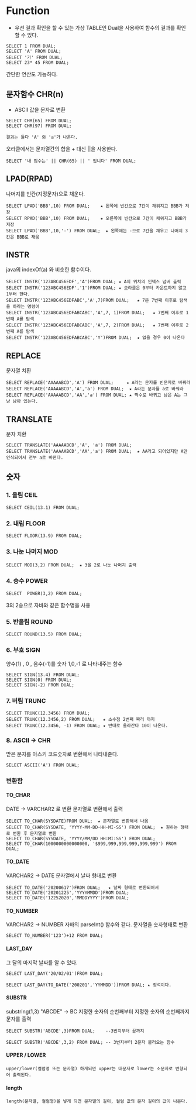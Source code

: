 # Function
- 우선 결과 확인을 할 수 있는 가상 TABLE인 Dual을 사용하여 함수의 결과를 확인 할 수 있다.

```
SELECT 1 FROM DUAL;
SELECT 'A' FROM DUAL;
SELECT '가' FROM DUAL;
SELECT 23* 45 FROM DUAL;
```
간단한 연산도 가능하다.

## 문자함수 CHR(n)
- ASCII 값을 문자로 변환
```
SELECT CHR(65) FROM DUAL;
SELECT CHR(97) FROM DUAL;

결과는 둘다 'A' 와 'a'가 나온다.
```
오라클에서는 문자열간의 합을 + 대신 ||을 사용한다.
```
SELECT '내 점수는' || CHR(65) || ' 입니다' FROM DUAL;
```
## LPAD(RPAD) 
나머지를 빈칸(지정문자)으로 채운다.
```
SELECT LPAD('BBB',10) FROM DUAL;    ★ 왼쪽에 빈칸으로 7칸이 채워지고 BBB가 저장
SELECT RPAD('BBB',10) FROM DUAL;    ★ 오른쪽에 빈칸으로 7칸이 채워지고 BBB가 저장
SELECT LPAD('BBB',10,'-') FROM DUAL;  ★ 왼쪽에는 -으로 7칸을 채우고 나머지 3칸은 BBB로 채움
```
## INSTR
java의 indexOf(a) 와 비슷한 함수이다.
```
SELECT INSTR('123ABC456EDF','A')FROM DUAL; ★ A의 위치의 인덱스 넘버 출력
SELECT INSTR('123ABC456EDF','1')FROM DUAL; ★ 오라클은 0부터 카운트하지 않고 1부터 한다.
SELECT INSTR('123ABC456EDFABC','A',7)FROM DUAL;   ★ 7은 7번째 이후로 탐색을 하라는 명령어
SELECT INSTR('123ABC456EDFABCABC','A',7, 1)FROM DUAL;   ★ 7번째 이후로 1번째 A를 탐색
SELECT INSTR('123ABC456EDFABCABC','A',7, 2)FROM DUAL;   ★ 7번째 이후로 2번째 A를 탐색
SELECT INSTR('123ABC456EDFABCABC','Y')FROM DUAL;  ★ 없을 경우 0이 나온다
```
## REPLACE  
문자열 치환
```
SELECT REPLACE('AAAAABCD','A') FROM DUAL;     ★ A라는 문자를 빈문자로 바꿔라
SELECT REPLACE('AAAAABCD','A','a') FROM DUAL;  ★ A라는 문자를 a로 바꿔라
SELECT REPLACE('AAAAABCD','AA','a') FROM DUAL; ★ 짝수로 바뀌고 남은 A는 그냥 남아 있는다.
```
## TRANSLATE
문자 치환
```
SELECT TRANSLATE('AAAAABCD','A', 'a') FROM DUAL;
SELECT TRANSLATE('AAAAABCD','AA','a') FROM DUAL;  ★ AA라고 되어있지만 A만 인식되어서 전부 a로 바뀐다.
```
## 숫자
### 1. 올림 CEIL
```
SELECT CEIL(13.1) FROM DUAL;
```
### 2. 내림 FLOOR
```
SELECT FLOOR(13.9) FROM DUAL;
```
### 3. 나눈 나머지 MOD
```
SELECT MOD(3,2) FROM DUAL;  ★ 3을 2로 나눈 나머지 출력 
```

### 4. 승수 POWER
```
SELECT  POWER(3,2) FROM DUAL;
```
3의 2승으로 자바와 같은 함수명을 사용

### 5. 반올림 ROUND
```
SELECT ROUND(13.5) FROM DUAL;
``` 
### 6. 부호 SIGN
양수(1) , 0 , 음수(-1)를 숫자 1,0,-1  로 나타내주는 함수
```
SELECT SIGN(13.4) FROM DUAL;
SELECT SIGN(0) FROM DUAL;
SELECT SIGN(-2) FROM DUAL;
```
### 7. 버림 TRUNC
```
SELECT TRUNC(12.3456) FROM DUAL;
SELECT TRUNC(12.3456,2) FROM DUAL;   ★ 소수점 2번째 짜리 까지
SELECT TRUNC(12.3456, -1) FROM DUAL; ★ 반대로 올라간다 10이 나온다.
```
### 8. ASCII -> CHR
받은 문자를 아스키 코드숫자로 변환해서 나타내준다.
```
SELECT ASCII('A') FROM DUAL;
```
### 변환함
#### TO_CHAR
DATE -> VARCHAR2 로 변환 문자열로 변환해서 출력
```
SELECT TO_CHAR(SYSDATE)FROM DUAL;  ★ 문자열로 변환해서 나옴
SELECT TO_CHAR(SYSDATE, 'YYYY-MM-DD-HH-MI-SS') FROM DUAL;  ★ 원하는 형태로 변환 후 문자열로 변환
SELECT TO_CHAR(SYSDATE, 'YYYY/MM/DD HH:MI:SS') FROM DUAL; 
SELECT TO_CHAR(1000000000000000, '$999,999,999,999,999,999') FROM DUAL;
```
#### TO_DATE
VARCHAR2 -> DATE 문자열에서 날짜 형태로 변환
```
SELECT TO_DATE('20200617')FROM DUAL;   ★ 날짜 형태로 변환되어서 
SELECT TO_DATE('20201225','YYYYMMDD')FROM DUAL;
SELECT TO_DATE('12252020','MMDDYYYY')FROM DUAL;
```
#### TO_NUMBER
VARCHAR2 -> NUMBER   자바의 parseInt() 함수와 같다. 문자열을 숫자형태로 변환
```
SELECT TO_NUMBER('123')+12 FROM DUAL;
```
#### LAST_DAY
그 달의 마지막 날짜를 알 수 있다.
```
SELECT LAST_DAY('20/02/01')FROM DUAL;

SELECT LAST_DAY(TO_DATE('200201','YYMMDD'))FROM DUAL; ★ 정석이다.
```
#### SUBSTR
substring(1,3)     "ABCDE" -> BC 지정한 숫자의 순번째부터 지정한 숫자의 순번째까지 문자를 출력
```
SELECT SUBSTR('ABCDE',3)FROM DUAL;    --3번지부터 끝까지

SELECT SUBSTR('ABCDE',3,2) FROM DUAL; -- 3번지부터 2문자 불러오는 함수
```
#### UPPER / LOWER
```
upper/lower(컬럼명 또는 문자열) 하게되면 upper는 대문자로 lower는 소문자로 변형되어 출력된다.
```
#### length
```
length(문자열, 컬럼명)을 넣게 되면 문자열의 길이, 컬럼 값의 문자 길이의 값이 나온다.
```
